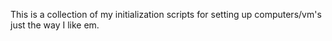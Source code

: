 This is a collection of my initialization scripts for setting up computers/vm's just the way I like em.
